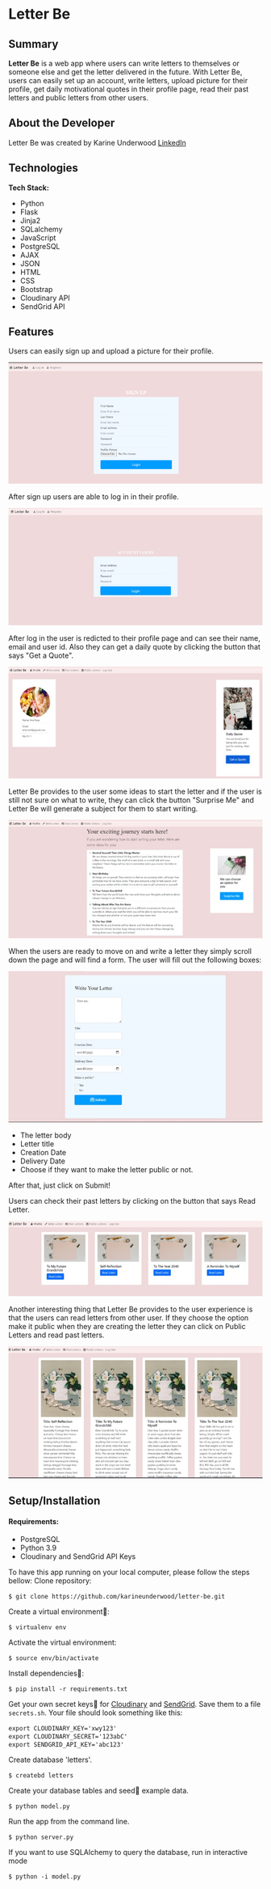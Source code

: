 # Letter Be
## Summary

**Letter Be** is a web app where users can write letters to themselves or someone else and get the letter delivered in the future. With Letter Be, users can easily set up an account, write letters, upload picture for their profile, get daily motivational quotes in their profile page, read their past letters and  public letters from other users.   

## About the Developer

Letter Be was created by Karine Underwood 
[LinkedIn](https://www.linkedin.com/in/karine-underwood-622104219)

## Technologies
**Tech Stack:**

- Python
- Flask
- Jinja2
- SQLalchemy
- JavaScript
- PostgreSQL
- AJAX
- JSON
- HTML
- CSS
- Bootstrap
- Cloudinary API
- SendGrid API

## Features

Users can easily sign up and upload a picture for their profile.

![Sign Up ](/static/README-img/signup.png)


After sign up users are able to log in in their profile.

![Log In ](/static/README-img/login.jpg)


After  log in the user is redicted to their profile page and can see their name, email and user id. Also they can get a daily quote by clicking the button that says "Get a Quote".

![Profile Page](/static/README-img/profileReadMe.jpg)


Letter Be provides to the user some ideas to start the letter and if the user is still not sure on what to write, they can click the button "Surprise Me" and Letter Be will generate a subject for them to start writing. 

![Letter Ideas](/static/README-img/letter_ideas.jpg)


When the users are ready to move on and write a letter they simply scroll down the page and will find a form. The user will fill out the following boxes:

![Write a Letter](/static/README-img/letter_form.jpg)


- The letter body
- Letter title
- Creation Date
- Delivery Date
- Choose if they want to make the letter public or not.

After that, just click on Submit!


Users can check their past letters by clicking on the button that says Read Letter.

![Past Letters](/static/README-img/user_personal_letter.jpg)

Another interesting thing that Letter Be provides to the user experience is that the users can read letters from other user. If they choose the option make it public when they are creating the letter they can click on Public Letters and read past letters. 


![Public Letters](/static/README-img/read_public.jpg)


## Setup/Installation
#### Requirements:
- PostgreSQL
- Python 3.9
- Cloudinary and SendGrid API Keys

To have this app running on your local computer, please follow the steps bellow:
Clone repository:
```
$ git clone https://github.com/karineunderwood/letter-be.git
```
Create a virtual environment🔮:
```
$ virtualenv env
```
Activate the virtual environment:
```
$ source env/bin/activate
```
Install dependencies🔗:
``` 
$ pip install -r requirements.txt
```
Get your own secret keys🔑 for   [Cloudinary](https://cloudinary.com/users/register/free) and   [SendGrid](https://app.sendgrid.com/login). Save them to a file `secrets.sh`. Your file should look something like this:
```
export CLOUDINARY_KEY='xwy123'
export CLOUDINARY_SECRET='123abC'
export SENDGRID_API_KEY='abc123'
```
Create database 'letters'.
```
$ createbd letters
```
Create your database tables and seed🌱 example data.
```
$ python model.py
```
Run the app from the command line.
```
$ python server.py
```
If you want to use SQLAlchemy to query the database, run in interactive mode
```
$ python -i model.py
```

